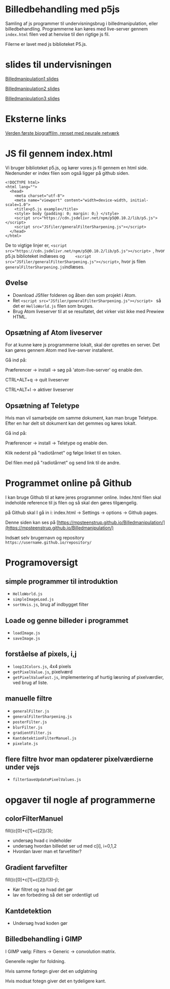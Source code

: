 # Billedbehandling med p5js
Samling af js programmer til undervisningsbrug i billedmanipulation, eller billedbehandling. Programmerne kan køres med live-server gennem `index.html` filen ved at henvise til den rigtige js fil.

Filerne er lavet med js biblioteket P5.js.

# slides til undervisningen
[Billedmanipulation1 slides](https://drive.google.com/open?id=1wM5pYU8eP08tujXp0M8mXqXdc9tLOkgLNUVAJqtBMC8)

[Billedmanipulation2 slides](https://drive.google.com/open?id=1fPLhh2m5WEBlbgeCrJ2RMZLczG5zBS4olBct83mYDsc)

[Billedmanipulation3 slides](https://drive.google.com/open?id=1BeQpWCXfe0y37lRzftKbN7Sgs3_KrUnRzLoD5M9uwK4)

# Eksterne links
[Verden første biograffilm, renset med neurale netværk](https://www.digg.com/2020/arrival-train-la-ciotat-upscaled?fbclid=IwAR3bCpLX0sIkNvhxPS7i8quwEmbEHXKBScwYMc5FR-L-sOh3lbNUwr_k4r0)


# JS fil gennem index.html
Vi bruger biblioteket p5.js, og kører vores js fil gennem en html side. Nedenunder er index filen som også ligger på github siden.
```
<!DOCTYPE html>
<html lang="">
  <head>
    <meta charset="utf-8">
    <meta name="viewport" content="width=device-width, initial-scale=1.0">
    <title>p5.js example</title>
    <style> body {padding: 0; margin: 0;} </style>
    <script src="https://cdn.jsdelivr.net/npm/p5@0.10.2/lib/p5.js"></script>
    <script src="JSfiler/generalFilterSharpening.js"></script>
  </head>
</html>
```
De to vigtige linjer er,
```<script src="https://cdn.jsdelivr.net/npm/p5@0.10.2/lib/p5.js"></script> ```, hvor p5.js biblioteket indlæses og
```     <script src="JSfiler/generalFilterSharpening.js"></script> ```, hvor js filen ```generalFilterSharpening.js```indlæses.


## Øvelse
* Download JSfiler folderen og åben den som projekt i Atom.
* Ret ```<script src="JSfiler/generalFilterSharpening.js"></script> ``` så det er ```HelloWorld.js``` filen som bruges.
* Brug Atom liveserver til at se resultatet, det virker vist ikke med Prewiew HTML.

## Opsætning af Atom liveserver
For at kunne køre js programmerne lokalt, skal der oprettes en server. Det kan gøres gennem Atom med live-server installeret.

Gå ind på:

Præferencer -> install -> søg på 'atom-live-server' og enable den.

CTRL+ALT+q -> quit liveserver

CTRL+ALT+l -> aktiver liveserver

## Opsætning af Teletype

Hvis man vil samarbejde om samme dokument, kan man bruge Teletype. Efter en har delt sit dokument kan det gemmes og køres lokalt.


Gå ind på:

Præferencer -> install -> Teletype og enable den.

Klik nederst på "radiotårnet" og følge linket til en token.

Del filen med på "radiotårnet" og send link til de andre.

# Programmet online på Github

I kan bruge Github til at køre jeres programmer online. Index.html filen skal indeholde reference til js filen og så skal den gøres tilgængelig.

på Github skal I gå in i:
index.html -> Settings -> options -> Github pages.

Denne siden kan ses på
[https://mpsteenstrup.github.io/Billedmanipulation/](https://mpsteenstrup.github.io/Billedmanipulation/)

Indsæt selv brugernavn og repository
 `https://username.github.io/repository/`

# Programoversigt
## simple programmer til introduktion
* `HelloWorld.js`
* `simpleImageLoad.js`
* `sortHvis.js`, brug af indbygget filter

## Loade og genne billeder i programmet
* `loadImage.js`
* `saveImage.js`

## forståelse af pixels, i,j
* `loopIJColors.js`, 4x4 pixels
* `getPixelValue.js`, pixelværd
* `getPixelValueFast.js`, implementering af hurtig læsning af pixelværdier, ved brug af liste.

## manuelle filtre
* `generalFilter.js`
* `generalFilterSharpening.js`
* `posterFilter.js`
* `blurFilter.js`
* `gradientFilter.js`
* `KantdetektionFilterManuel.js`
* `pixelate.js`

## flere filtre hvor man opdaterer pixelværdierne under vejs
* `filterSaveUpdatePixelValues.js`


# opgaver til nogle af programmerne

## colorFilterManuel
fill((c[0]+c[1]+c[2])/3);

* undersøg hvad c indeholder
* undersøg hvordan billedet ser ud med c[i], i=0,1,2
* Hvordan laver man et farvefilter?

## Gradient farvefilter
fill((c[0]+c[1]+c[2])/(3)-j);

* Kør filtret og se hvad det gør
* lav en forbedring så det ser ordentligt ud

## Kantdetektion

* Undersøg hvad koden gør

## Billedbehandling i GIMP
I GIMP vælg: Filters -> Generic -> convolution matrix.

Generelle regler for foldning.

Hvis samme fortegn giver det en udglatning

Hvis modsat fotegn giver det en tydeligere kant.
